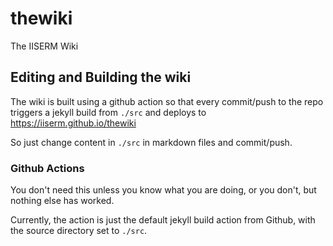 # thewiki

The IISERM Wiki

## Editing and Building the wiki

The wiki is built using a github action so that every commit/push to the repo triggers a jekyll build from `./src` and deploys to <https://iiserm.github.io/thewiki>

So just change content in `./src` in markdown files and commit/push.

### Github Actions

You don't need this unless you know what you are doing, or you don't, but nothing else has worked.

Currently, the action is just the default jekyll build action from Github, with the source directory set to `./src`.

